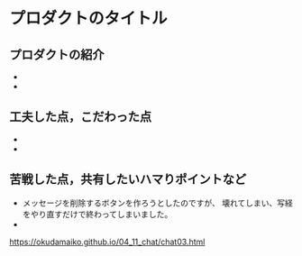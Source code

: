 # プロダクトのタイトル


## プロダクトの紹介
-
- 
## 工夫した点，こだわった点
- 
- 
## 苦戦した点，共有したいハマりポイントなど
- メッセージを削除するボタンを作ろうとしたのですが、 壊れてしまい、写経をやり直すだけで終わってしまいました。
- 

https://okudamaiko.github.io/04_11_chat/chat03.html
